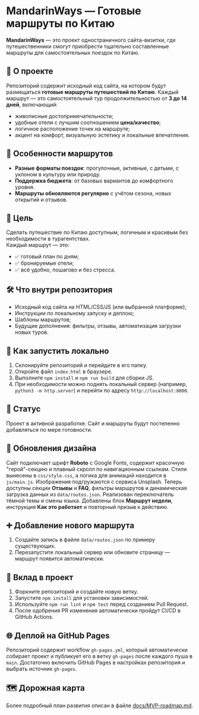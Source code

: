 # MandarinWays — Готовые маршруты по Китаю

**MandarinWays** — это проект одностраничного сайта-визитки, где путешественники смогут приобрести тщательно составленные маршруты для самостоятельных поездок по Китаю.

## 📍 О проекте

Репозиторий содержит исходный код сайта, на котором будут размещаться **готовые маршруты путешествий по Китаю**. Каждый маршрут — это самостоятельный тур продолжительностью от **3 до 14 дней**, включающий:

- живописные достопримечательности;
- удобные отели с лучшим соотношением **цена/качество**;
- логичное расположение точек на маршруте;
- акцент на комфорт, визуальную эстетику и локальные впечатления.

## 🧭 Особенности маршрутов

- **Разные форматы поездок**: прогулочные, активные, с детьми, с уклоном в культуру или природу.
- **Поддержка бюджета**: от базовых вариантов до комфортного уровня.
- **Маршруты обновляются регулярно** с учётом сезона, новых открытий и отзывов.

## 🎯 Цель

Сделать путешествие по Китаю доступным, логичным и красивым без необходимости в турагентствах.  
Каждый маршрут — это:

- ✅ готовый план по дням;
- ✅ бронируемые отели;
- ✅ всё удобно, пошагово и без стресса.

## 🛠️ Что внутри репозитория

- Исходный код сайта на HTML/CSS/JS (или выбранной платформе);
- Инструкции по локальному запуску и деплою;
- Шаблоны маршрутов;
- Будущие дополнения: фильтры, отзывы, автоматизация загрузки новых туров.

## 🚀 Как запустить локально

1. Склонируйте репозиторий и перейдите в его папку.
2. Откройте файл `index.html` в браузере.
3. Выполните `npm install` и `npm run build` для сборки JS.
4. При необходимости можно поднять локальный сервер (например, `python3 -m http.server`) и перейти по адресу `http://localhost:8000`.

## 🚧 Статус

Проект в активной разработке. Сайт и маршруты будут постепенно добавляться по мере готовности.

## 💅 Обновления дизайна

Сайт подключает шрифт **Roboto** с Google Fonts, содержит красочную "герой"-секцию и плавный скролл по навигационным ссылкам. Стили вынесены в `css/style.css`, а логика для анимаций находится в `js/main.js`.
Изображения подгружаются с сервиса Unsplash. Теперь доступны секции **Отзывы** и **FAQ**, фильтры маршрутов и динамическая загрузка данных из `data/routes.json`. Реализован переключатель тёмной темы и смены языка.
Добавлены блок **Маршрут недели**, инструкция **Как это работает** и повторный призыв к действию.

## ➕ Добавление нового маршрута

1. Создайте запись в файле `data/routes.json` по примеру существующих.
2. Перезапустите локальный сервер или обновите страницу — маршрут появится автоматически.

## 🤝 Вклад в проект

1. Форкните репозиторий и создайте новую ветку.
2. Запустите `npm install` для установки зависимостей.
3. Используйте `npm run lint` и `npm test` перед созданием Pull Request.
4. После одобрения PR изменения автоматически пройдут CI/CD в GitHub Actions.

## 🌐 Деплой на GitHub Pages

Репозиторий содержит workflow `gh-pages.yml`, который автоматически собирает проект и публикует его в ветку `gh-pages` после каждого пуша в `main`. Достаточно включить GitHub Pages в настройках репозитория и выбрать источник `gh-pages`.


## 🗺️ Дорожная карта

Более подробный план развития описан в файле [docs/MVP-roadmap.md](docs/MVP-roadmap.md).


